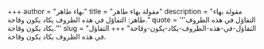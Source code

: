 +++
author = "بهاء طاهر"
title = "مقولة بهاء طاهر"
description = "مقولة بهاء طاهر: التفاؤل في هذه الظروف يكاد يكون وقاحة."
quote = '''التفاؤل في هذه الظروف يكاد يكون وقاحة.''' 
slug = "التفاؤل-في-هذه-الظروف-يكاد-يكون-وقاحة"
+++
التفاؤل في هذه الظروف يكاد يكون وقاحة.
